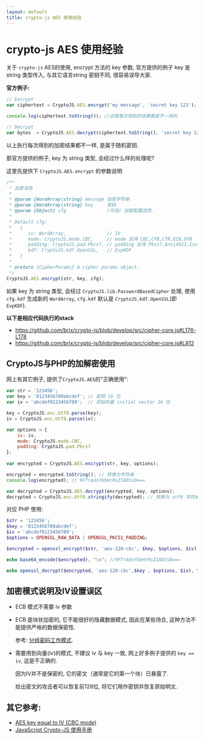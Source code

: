 ```yaml
---
layout: default
title: crypto-js AES 使用经验
---
```



crypto-js AES 使用经验
=====================

关于 `crypto-js` AES的使用, encrypt 方法的 key 参数, 官方提供的例子 key 是string 类型传入, 与其它语言string 密钥不同, 很容易误导大家.

**官方例子:**

```javascript
// Encrypt
var ciphertext = CryptoJS.AES.encrypt('my message', 'secret key 123');

console.log(ciphertext.toString()); //这里每次得到的结果都是不一样的

// Decrypt
var bytes  = CryptoJS.AES.decrypt(ciphertext.toString(), 'secret key 123');
```

以上执行每次得到的加密结果都不一样, 是属于随机密钥.

那官方提供的例子, key 为 string 类型, 会经过什么样的处理呢?

这里先提供下 `CryptoJS.AES.encrypt` 的参数说明

```javascript
/**
 * 加密消息
 *
 * @param {WordArray|string} message 加密字符串
 * @param {WordArray|string} key     密码
 * @param {Object} cfg               (可选) 加密配置选项.
 *
 * Default cfg:
 *   {
 *      iv: WordArray,               // IV
 *      mode: CryptoJS.mode.CBC,     // mode 支持 CBC,CFB,CTR,ECB,OFB
 *      padding: CryptoJS.pad.Pkcs7, // padding 支持 Pkcs7,AnsiX923,Iso10126, NoPadding,ZeroPadding
 *      kdf: CryptoJS.kdf.OpenSSL,   // EvpKDF
 *   }
 *
 * @return {CipherParams} A cipher params object.
 */
CryptoJS.AES.encrypt(str, key, cfg);
```

如果 key 为 string 类型, 会经过 `CryptoJS.lib.PasswordBasedCipher` 处理, 使用 `cfg.kdf` 生成新的 `WordArray`, 
`cfg.kdf` 默认是 `CryptoJS.kdf.OpenSSL`(即 `EvpKDF`).

**以下是相应代码执行的stack**

- https://github.com/brix/crypto-js/blob/develop/src/cipher-core.js#L176-L178
- https://github.com/brix/crypto-js/blob/develop/src/cipher-core.js#L812

CryptoJS与PHP的加解密使用
------------------------

网上有其它例子, 提供了`CryptoJS.AES`的"正确使用":

```javascript
var str = '123456';
var key = '0123456789abcdef'; // 密钥 16 位
var iv = 'abcdef0123456789';  // 初始向量 initial vector 16 位

key = CryptoJS.enc.Utf8.parse(key);
iv = CryptoJS.enc.Utf8.parse(iv);

var options = {
    iv: iv,
    mode: CryptoJS.mode.CBC,
    padding: CryptoJS.pad.Pkcs7
};
 
var encrypted = CryptoJS.AES.encrypt(str, key, options);

encrypted = encrypted.toString(); // 转换为字符串
console.log(encrypted); // 9FTrAdsYkbHrRsZ1A0IsDw==

var decrypted = CryptoJS.AES.decrypt(encrypted, key, options);
decrypted = CryptoJS.enc.Utf8.stringify(decrypted); // 转换为 utf8 字符串
```

对应 PHP 使用:

```php
$str = '123456';
$key = '0123456789abcdef';
$iv = 'abcdef0123456789';
$options = OPENSSL_RAW_DATA | OPENSSL_PKCS1_PADDING;

$encrypted = openssl_encrypt($str, 'aes-128-cbc', $key, $options, $iv);

echo base64_encode($encrypted), "\n"; //9FTrAdsYkbHrRsZ1A0IsDw==

echo openssl_decrypt($encrypted, 'aes-128-cbc',$key , $options, $iv), "\n";
```

加密模式说明及IV设置误区
-----------------------

- ECB 模式不需要 iv 参数
- ECB 是块状加密的, 它不能很好的隐藏数据模式, 因此在某些场合, 这种方法不能提供严格的数据保密性. 
  
  参考: [分组密码工作模式](https://zh.wikipedia.org/wiki/%E5%88%86%E7%BB%84%E5%AF%86%E7%A0%81%E5%B7%A5%E4%BD%9C%E6%A8%A1%E5%BC%8F).
  
- 需要用到向量(iv)的模式, 不建议 iv 与 key 一致, 网上好多例子提供的 `key == iv`, 这是不正确的. 
  
  因为IV并不是保密的, 它的密文（通常是它的第一个块）已暴露了.
  
  给出密文的攻击者可以恢复前128位, 将它们用作密钥并恢复原始明文.

其它参考:
--------

- [AES key equal to IV (CBC mode)](https://crypto.stackexchange.com/questions/31583/aes-key-equal-to-iv-cbc-mode)
- [JavaScript Crypto-JS 使用手册](https://blog.zhengxianjun.com/2015/05/javascript-crypto-js/)
